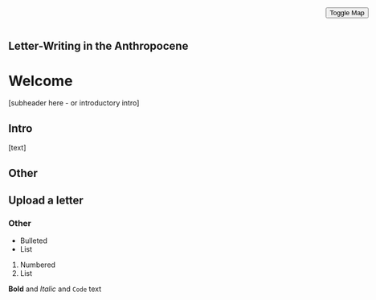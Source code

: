 ## Letter-Writing in the Anthropocene

# Welcome

[subheader here - or introductory intro]

## Intro

[text]

## Other


## Upload a letter


### Other

- Bulleted
- List

1. Numbered
2. List

**Bold** and _Italic_ and `Code` text

<!DOCTYPE html>
<meta charset="utf-8">
<style>
#toggle {
    position: absolute;
    right: 15px; top: 15px;
    z-index: 100;
}

.map path {
    fill: #eee;
    stroke: #fff;
    stroke-width: 2;
}

.links line {
    stroke: #679;
    stroke-opacity: 0.25;
}

.nodes circle {
    fill: #679;
    stroke: #235;
    stroke-width: 2;
}
</style>
<body>
<button id="toggle">Toggle Map</button>
<script src="//d3js.org/d3.v4.min.js"></script>
<script>
var positioning = 'map'

var width = 960
var height = 600

var projection = d3.geoAlbersUsa()
    .scale([width * 1.25])
    .translate([width / 2, height / 2])

var path = d3.geoPath().projection(projection)

var linkForce = d3.forceLink()
    .id(function (d) { return d.id })
    .distance(40)

var simulation = d3.forceSimulation()
    .force('link', linkForce)
    .force('charge', d3.forceManyBody().strength(-160))
    .force('center', d3.forceCenter(width / 2, height / 2))
    .stop()

var drag = d3.drag()
    .on('start', dragStarted)
    .on('drag', dragged)
    .on('end', dragEnded)

d3.queue()
    .defer(d3.json, 'data.json')
    .defer(d3.json, 'continental-us.json')
    .awaitAll(initialize)

function initialize(error, results) {
    if (error) { throw error }

    var graph = results[0]
    var features = results[1].features

    simulation.nodes(graph.nodes)
        .on('tick', ticked)

    simulation.force('link').links(graph.links)

    var svg = d3.select('body')
        .append('svg')
        .attr('width', width)
        .attr('height', height)

    var map = svg.append('g')
        .attr('class', 'map')
        .selectAll('path')
        .data(features)
        .enter().append('path')
        .attr('d', path)

    var links = svg.append('g')
        .attr('class', 'links')
        .selectAll('line')
        .data(graph.links)
        .enter().append('line')
        .attr('stroke-width', function (d) { return d.count / 4 })

    var nodes = svg.append('g')
        .attr('class', 'nodes')
        .selectAll('circle')
        .data(graph.nodes)
        .enter().append('circle')
        .attr('r', 5)
        .call(drag)

    nodes.append('title')
        .text(function (d) { return d.faa })

    fixed(true)
    d3.select('#toggle').on('click', toggle)

    function fixed(immediate) {
        graph.nodes.forEach(function (d) {
            var pos = projection([d.lon, d.lat])
            d.x = pos[0]
            d.y = pos[1]
        })

        var t = d3.transition()
            .duration(immediate ? 0 : 600)
            .ease(d3.easeElastic.period(0.5))

        update(links.transition(t), nodes.transition(t))
    }

    function ticked() {
        update(links, nodes)
    }

    function update(links, nodes) {
        links
            .attr('x1', function (d) { return d.source.x })
            .attr('y1', function (d) { return d.source.y })
            .attr('x2', function (d) { return d.target.x })
            .attr('y2', function (d) { return d.target.y })

        nodes
            .attr('cx', function (d) { return d.x })
            .attr('cy', function (d) { return d.y })
    }

    function toggle() {
        if (positioning === 'map') {
            positioning = 'sim'
            map.attr('opacity', 0.25)
            simulation.alpha(1).restart()
        } else {
            positioning = 'map'
            map.attr('opacity', 1)
            simulation.stop()
            fixed()
        }
    }
}

function dragStarted(d) {
    if (positioning === 'map') { return }
    simulation.alphaTarget(0.3).restart()
    d.fx = d.x
    d.fy = d.y
}

function dragged(d) {
    if (positioning === 'map') { return }
    d.fx = d3.event.x
    d.fy = d3.event.y
}

function dragEnded(d) {
    if (positioning === 'map') { return }
    simulation.alphaTarget(0)
    d.fx = null
    d.fy = null
}

</script>
</body>
